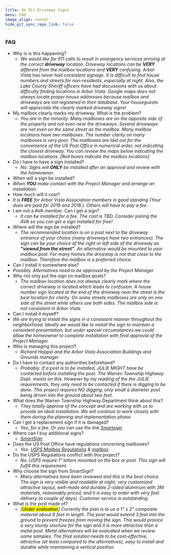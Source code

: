 ```yaml
---
title: AV 911 Driveway Signs
menu: FAQ
image_align: center
hide_git_sync_repo_link: false
---
```

[SmartSign]: http://bit.ly/2TW2FLG

### FAQ

- Why is is this happening?
  - _We would like for 911 calls to result in emergency services arriving at the correct __driveway__ location.  Driveway locations can be __VERY__ different from the mailbox locations and __VERY__ confusing.  Arbor Vista has never had consistent signage.  It is difficult to find house numbers and streets for non-residents, especially at night.  Also, the Lake County Sheriff officers have had discussions with us about difficulty finding locations in Arbor Vista.  Google maps does not always locate proper house addresses because mailbox and driveways are not registered in their database. Your houseguests will appreciate the clearly marked driveway signs!_
- My mailbox clearly marks my driveway.  What is the problem?
  - _You are in the minority.  Many mailboxes are on the opposite side of the property and not even near the driveways.  Several driveways are not even on the same street as the mailbox.  Many mailbox locations have two mailboxes. The number clarity on many mailboxes is very poor.  The mailboxes are laid out for the convenience of the US Post Office in numerical order, not indicating the closest driveway.  You can review the maps below indicating the mailbox locations. [Red boxes indicate the mailbox locations]_
- Do I have to have a sign installed?
  - _No. Signs will __ONLY__ be installed after an approval and review with the homeowner._ 
-  When will a sign be installed?
  - _When __YOU__ make contact with the Project Manager and arrange an installation._
-  How much will it cost?
  - _It is __FREE__ for Arbor Vista Association members in good standing (Your dues are paid for 2019 and 2018.). Others will have to pay a fee._ 
- I am not a AVA member.  Can I get a sign?
  - _It can be installed for a fee. The cost is TBD.  Consider joining the AVA so you can get a sign installed for free!_
-  Where will the sign be installed?
   - _The recommended location is on a post next to the driveway entrance of your choice (many driveways have two entrances). The sign can be your choice of the right or left side of the driveway as __"viewed from the street"__.  An alternative would be mounted to your mailbox post. For many homes the driveway is not that close to the mailbox.  Therefore the mailbox is a preferred choice._
-  Can I install it somewhere else?
  - _Possibly.  Alternatives need to be approved by the Project Manager_
- Why not only put the sign on mailbox posts?
  - _The mailbox location does not always clearly mark where the correct driveway is located which leads to confusion.  A house number sign located at the end of the driveway near the street is the best location for clarity. On some streets mailboxes are only on one side of the street while others use both sides.  The mailbox side is not consistent in Arbor Vista._
-  Can I install it myself?
  - _We are trying to install the signs in a consistent manner throughout the neighborhood. Ideally we would like to install the sign to maintain a consistent presentation, but under special circumstances we could allow the homeowner to complete installation with final approval of the Project Manager._
- Who is managing this project?
  - _Richard Hoppel and the Arbor Vista Association Buildings and Grounds manager_
- Do I have to contact any authorities beforehand?
  - _Probably.  If a post is to be installed,  JULIE MIGHT have be contacted before installing the post.  The Warren Township Highway Dept. insists on this. However by my reading of the the JULIE requirements, they only need to be contacted if there is digging to be done.  This project requires NO digging, only small a diameter post being driven into the ground about two feet._
- What does the Warren Township Highway Department think about this?
  - _They totally approve of the concept and are working with us to provide an ideal installation.  We will continue to work closely with them during the planning and implementation phase._ 
- Can I get a replacement sign if it is damaged?
  - _Yes, for a fee. Or you can use the link [Smartsign]_
- Where can I buy additional signs?
  - _[SmartSign]_
- Does the US Post Office have regulations concerning mailboxes?
  - _Yes. [USPS Mailbox Regulations](https://www.mailboss.com/guide-usps-mailbox-regulations/) & [mailbox](https://www.usps.com/manage/mailboxes.htm)_
- Do the USPS Regulations conflict with this project?
  - _No.  USPS require 1" letters mounted on the box or post.  This sign will fulfill this requirement._
- Why choose the sign from SmartSign?
  - _Many alternatives have been reviewed and this is the best choice.  The sign is very visible and readable at night, very customized attractive layout, well-made and durable 2-sided aluminum with 3M materials, reasonably priced, and it is easy to order with very fast delivery (a couple of days).  Customer service is outstanding._ 
- What is the post made of?
  - _[<mark>Under evaluation</mark>] Currently the plan is to us a 1" x 2" composite material about 6 feet in length.  The post would extend 3 feet into the ground to prevent freezes from moving the sign. This would provice a very sturdy stucture for the sign and it is more attractive than a metal post.  Metal alternatives will be evaluated when we review some samples.  The final solution needs to be cost-effective, attractive (at least compared to the alternatives), easy to install and durable while maintaining a vertical position._
